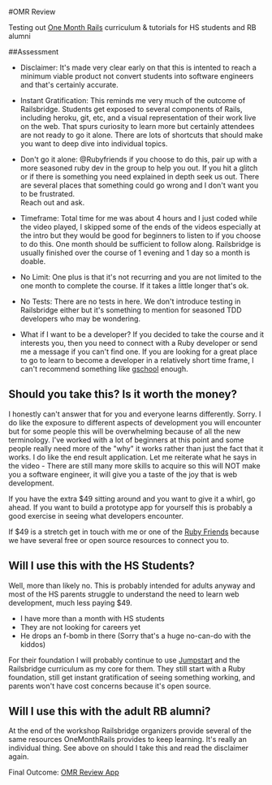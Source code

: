 #OMR Review

Testing out [One Month Rails](http://www.onemonthrails.com/) curriculum & tutorials for HS students and RB alumni

##Assessment

* Disclaimer: It's made very clear early on that this is intented to reach a minimum viable product not convert students into software engineers and that's certainly accurate.

* Instant Gratification: This reminds me very much of the outcome of  Railsbridge.  Students get exposed to several components of Rails, including heroku, git, etc, and a visual representation of their work live on the web. That spurs curiosity to learn more but certainly attendees are not ready to go it alone. There are lots of shortcuts that should make you want to deep dive into individual topics.

* Don't go it alone: @Rubyfriends if you choose to do this, pair up with a more seasoned ruby dev in the group to help you out.  If you hit a glitch or if there is something you need explained in depth seek us out.  There are several places that something could go wrong and I don't want you to be frustrated.  
Reach out and ask.

* Timeframe: Total time for me was about 4 hours and I just coded while the video played, I skipped some of the ends of the videos especially at the intro but they would be good for beginners to listen to if you choose to do this. One month should be sufficient to follow along. Railsbridge is usually finished over the course of 1 evening and 1 day so a month is doable. 

* No Limit: One plus is that it's not recurring and you are not limited to the one month to complete the course.  If it takes a little longer that's ok.  

* No Tests:  There are no tests in here.  We don't introduce testing in Railsbridge either but it's something to mention for seasoned TDD developers who may be wondering. 

* What if I want to be a developer?  If you decided to take the course and it interests you, then you need to connect with a Ruby developer or send me a message if you can't find one. If you are looking for a great place to go to learn to become a developer in a relatively short time frame, I can't recommend something like [gschool](http://www.gschool.it/) enough.  

## Should you take this?  Is it worth the money? 

I honestly can't answer that for you and everyone learns differently.  Sorry.  I do like the exposure to different aspects of development you will encounter but for some people this will be overwhelming because of all the new terminology.  I've worked with a lot of beginners at this point and some people really need more of the "why" it works rather than just the fact that it works.  I do like the end result application.  Let me reiterate what he says in the video - There are still many more skills to acquire so this will NOT make you a software engineer, it will give you a taste of the joy that is web development.

If you have the extra $49 sitting around and you want to give it a whirl, go ahead. If you want to build a prototype app for yourself this is probably a good exercise in seeing what developers encounter.

If $49 is a stretch get in touch with me or one of the [Ruby Friends](http://www.github.com/rubyfriends/) because we have several free or open source resources to connect you to.  


## Will I use this with the HS Students? 

Well, more than likely no.  This is probably intended for adults anyway and most of the HS parents struggle to understand the need to learn web development, much less paying $49.  

* I have more than a month with HS students 
* They are not looking for careers yet 
* He drops an f-bomb in there  (Sorry that's a huge no-can-do with the kiddos) 

For their foundation I will probably continue to use [Jumpstart](http://www.jumpstartlab.com) and the Railsbridge curriculum as my core for them. They still start with a Ruby foundation, still get instant gratification of seeing something working, and parents won't have cost concerns because it's open source.  

## Will I use this with the adult RB alumni? 

At the end of the workshop Railsbridge organizers provide several of the same resources OneMonthRails provides to keep learning.  It's really an individual thing.  See above on should I take this and read the disclaimer again.  

Final Outcome: [OMR Review App](http://omr-review.herokuapp.com/)